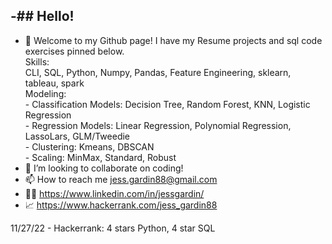 -## Hello! 
- 
- 👋 Welcome to my Github page! I have my Resume projects and sql code exercises pinned below. \
Skills: \
CLI, SQL, Python, Numpy, Pandas, Feature Engineering, sklearn, tableau, spark \
      Modeling: \
       - Classification Models: Decision Tree, Random Forest, KNN, Logistic Regression \
       - Regression Models: Linear Regression, Polynomial Regression, LassoLars, GLM/Tweedie \
       - Clustering: Kmeans, DBSCAN \
       - Scaling: MinMax, Standard, Robust 
- 💞️ I’m looking to collaborate on coding!
- 📫 How to reach me jess.gardin88@gmail.com
- 👩‍💻 https://www.linkedin.com/in/jessgardin/
- 📈 https://www.hackerrank.com/jess_gardin88

11/27/22 - Hackerrank: 4 stars Python, 4 star SQL
      

<!---
Jgardin875/Jgardin875 is a ✨ special ✨ repository because its `README.md` (this file) appears on your GitHub profile.
You can click the Preview link to take a look at your changes.
--->
